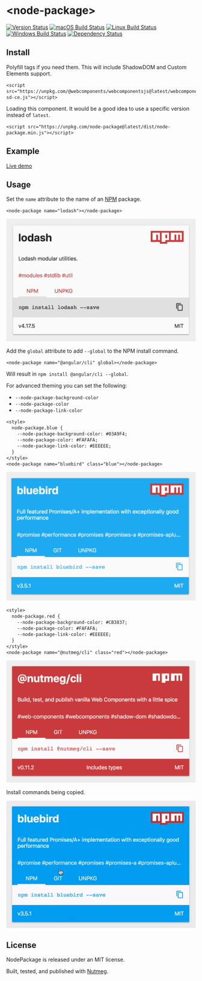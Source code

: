 &lt;node-package&gt;
====
[![Version Status](https://img.shields.io/npm/v/node-package.svg?style=flat&label=version&colorB=4bc524)](https://npmjs.com/package/node-package)
[![macOS Build Status](https://img.shields.io/circleci/project/github/abraham/node-package.svg?style=flat&label=macos)](https://circleci.com/gh/abraham/node-package)
[![Linux Build Status](https://img.shields.io/travis/abraham/node-package.svg?style=flat&label=linux)](https://travis-ci.org/abraham/node-package)
[![Windows Build Status](https://img.shields.io/appveyor/ci/abraham/node-package.svg?style=flat&label=windows)](https://ci.appveyor.com/project/abraham/node-package)
[![Dependency Status](https://david-dm.org/abraham/node-package.svg?style=flat)](https://david-dm.org/abraham/node-package)

Install
----

Polyfill tags if you need them. This will include ShadowDOM and Custom Elements support.

```
<script src="https://unpkg.com/@webcomponents/webcomponentsjs@latest/webcomponents-sd-ce.js"></script>
```

Loading this component. It would be a good idea to use a specific version instead of `latest`.

```
<script src="https://unpkg.com/node-package@latest/dist/node-package.min.js"></script>
```

Example
----

[Live demo](https://codepen.io/abrahamwilliams/pen/eVVJrM)

Usage
----

Set the `name` attribute to the name of an [NPM](https://www.npmjs.com/) package.

```
<node-package name="lodash"></node-package>
```

![Example](https://github.com/abraham/node-package/raw/master/images/default.png)

Add the `global` attribute to add `--global` to the NPM install command.

```
<node-package name="@angular/cli" global></node-package>
```

Will result in `npm install @angular/cli --global`.

For advanced theming you can set the following:

- `--node-package-background-color`
- `--node-package-color`
- `--node-package-link-color`

```
<style>
  node-package.blue {
    --node-package-background-color: #03A9F4;
    --node-package-color: #FAFAFA;
    --node-package-link-color: #EEEEEE;
  }
</style>
<node-package name="bluebird" class="blue"></node-package>
```

![Example with blue theme](https://github.com/abraham/node-package/raw/master/images/custom-theme-blue.png)

```
<style>
  node-package.red {
    --node-package-background-color: #CB3837;
    --node-package-color: #FAFAFA;
    --node-package-link-color: #EEEEEE;
  }
</style>
<node-package name="@nutmeg/cli" class="red"></node-package>
```

![Example with red theme](https://github.com/abraham/node-package/raw/master/images/custom-theme-red.png)

Install commands being copied.

![Example of copying install command](https://github.com/abraham/node-package/raw/master/images/copy-install.gif)

License
----

NodePackage is released under an MIT license.

Built, tested, and published with [Nutmeg](https://nutmeg.tools).
